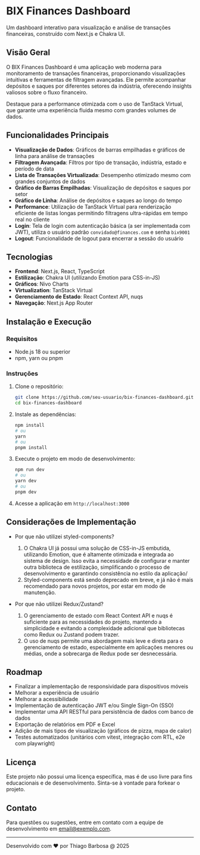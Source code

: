 # BIX Finances Dashboard

Um dashboard interativo para visualização e análise de transações financeiras, construído com Next.js e Chakra UI.

## Visão Geral

O BIX Finances Dashboard é uma aplicação web moderna para monitoramento de transações financeiras, proporcionando visualizações intuitivas e ferramentas de filtragem avançadas. Ele permite acompanhar depósitos e saques por diferentes setores da indústria, oferecendo insights valiosos sobre o fluxo financeiro.

Destaque para a performance otimizada com o uso de TanStack Virtual, que garante uma experiência fluida mesmo com grandes volumes de dados.

## Funcionalidades Principais

- **Visualização de Dados**: Gráficos de barras empilhadas e gráficos de linha para análise de transações
- **Filtragem Avançada**: Filtros por tipo de transação, indústria, estado e período de data
- **Lista de Transações Virtualizada**: Desempenho otimizado mesmo com grandes conjuntos de dados
- **Gráfico de Barras Empilhadas**: Visualização de depósitos e saques por setor
- **Gráfico de Linha**: Análise de depósitos e saques ao longo do tempo
- **Performance**: Utilização de TanStack Virtual para renderização eficiente de listas longas permitindo filtragens ultra-rápidas em tempo real no cliente
- **Login**: Tela de login com autenticação básica (a ser implementada com JWT), utiliza o usuário padrão `convidado@finances.com` e senha `bix9001`
- **Logout**: Funcionalidade de logout para encerrar a sessão do usuário

## Tecnologias

- **Frontend**: Next.js, React, TypeScript
- **Estilização**: Chakra UI (utilizando Emotion para CSS-in-JS)
- **Gráficos**: Nivo Charts
- **Virtualization**: TanStack Virtual
- **Gerenciamento de Estado**: React Context API, nuqs
- **Navegação**: Next.js App Router

## Instalação e Execução

### Requisitos

- Node.js 18 ou superior
- npm, yarn ou pnpm

### Instruções

1. Clone o repositório:
   ```bash
   git clone https://github.com/seu-usuario/bix-finances-dashboard.git
   cd bix-finances-dashboard
   ```

2. Instale as dependências:
   ```bash
   npm install
   # ou
   yarn
   # ou
   pnpm install
   ```

3. Execute o projeto em modo de desenvolvimento:
   ```bash
   npm run dev
   # ou
   yarn dev
   # ou
   pnpm dev
   ```

4. Acesse a aplicação em `http://localhost:3000`

## Considerações de Implementação

- Por que não utilizei styled-components?
  1. O Chakra UI já possui uma solução de CSS-in-JS embutida, utilizando Emotion, que é altamente otimizada e integrada ao sistema de design. Isso evita a necessidade de configurar e manter outra biblioteca de estilização, simplificando o processo de desenvolvimento e garantindo consistência no estilo da aplicação/
  2. Styled-components está sendo deprecado em breve, e já não é mais recomendado para novos projetos, por estar em modo de manutenção.

- Por que não utilizei Redux/Zustand?
  1. O gerenciamento de estado com React Context API e nuqs é suficiente para as necessidades do projeto, mantendo a simplicidade e evitando a complexidade adicional que bibliotecas como Redux ou Zustand podem trazer.
  2. O uso de nuqs permite uma abordagem mais leve e direta para o gerenciamento de estado, especialmente em aplicações menores ou médias, onde a sobrecarga de Redux pode ser desnecessária.

## Roadmap

- Finalizar a implementação de responsividade para dispositivos móveis
- Melhorar a experiência de usuário
- Melhorar a acessibilidade
- Implementação de autenticação JWT e/ou Single Sign-On (SSO)
- Implementar uma API RESTful para persistência de dados com banco de dados
- Exportação de relatórios em PDF e Excel
- Adição de mais tipos de visualização (gráficos de pizza, mapa de calor)
- Testes automatizados (unitários com vitest, integração com RTL, e2e com playwright)

## Licença

Este projeto não possui uma licença específica, mas é de uso livre para fins educacionais e de desenvolvimento. Sinta-se à vontade para forkear o projeto.

## Contato

Para questões ou sugestões, entre em contato com a equipe de desenvolvimento em [email@exemplo.com](mailto:thiago3510@gmail.com).

---

Desenvolvido com ❤️ por Thiago Barbosa @ 2025
